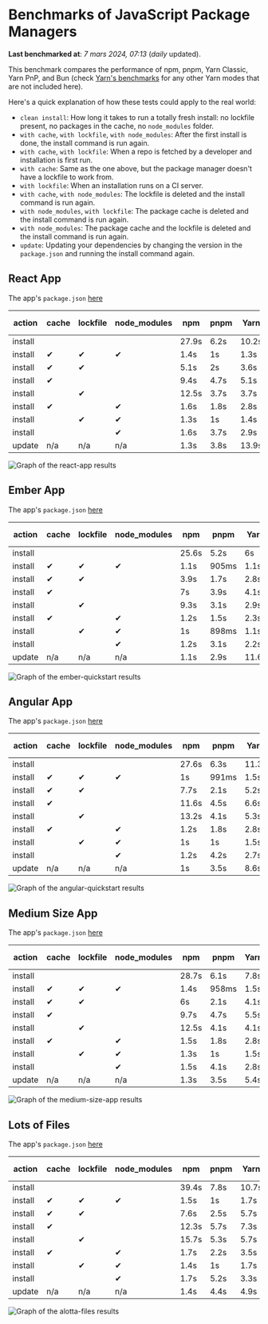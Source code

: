 # Benchmarks of JavaScript Package Managers

**Last benchmarked at**: _7 mars 2024, 07:13_ (_daily_ updated).

This benchmark compares the performance of npm, pnpm, Yarn Classic, Yarn PnP, and Bun (check [Yarn's benchmarks](https://yarnpkg.com/benchmarks) for any other Yarn modes that are not included here).

Here's a quick explanation of how these tests could apply to the real world:

- `clean install`: How long it takes to run a totally fresh install: no lockfile present, no packages in the cache, no `node_modules` folder.
- `with cache`, `with lockfile`, `with node_modules`: After the first install is done, the install command is run again.
- `with cache`, `with lockfile`: When a repo is fetched by a developer and installation is first run.
- `with cache`: Same as the one above, but the package manager doesn't have a lockfile to work from.
- `with lockfile`: When an installation runs on a CI server.
- `with cache`, `with node_modules`: The lockfile is deleted and the install command is run again.
- `with node_modules`, `with lockfile`: The package cache is deleted and the install command is run again.
- `with node_modules`: The package cache and the lockfile is deleted and the install command is run again.
- `update`: Updating your dependencies by changing the version in the `package.json` and running the install command again.

## React App

The app's `package.json` [here](./fixtures/react-app/package.json)

| action  | cache | lockfile | node_modules| npm | pnpm | Yarn | Yarn PnP | Bun |
| ---     | ---   | ---      | ---         | --- | ---  | ---  | ---      | --- |
| install |       |          |             | 27.9s | 6.2s | 10.2s | 2.9s | 1.6s |
| install | ✔     | ✔        | ✔           | 1.4s | 1s | 1.3s | n/a | 55ms |
| install | ✔     | ✔        |             | 5.1s | 2s | 3.6s | 1.1s | 454ms |
| install | ✔     |          |             | 9.4s | 4.7s | 5.1s | 2.5s | 499ms |
| install |       | ✔        |             | 12.5s | 3.7s | 3.7s | 1.1s | 429ms |
| install | ✔     |          | ✔           | 1.6s | 1.8s | 2.8s | n/a | 76ms |
| install |       | ✔        | ✔           | 1.3s | 1s | 1.4s | n/a | 59ms |
| install |       |          | ✔           | 1.6s | 3.7s | 2.9s | n/a | 79ms |
| update  | n/a | n/a | n/a | 1.3s | 3.8s | 13.9s | 3.3s | 55ms |

<img alt="Graph of the react-app results" src="results/img/react-app.svg" />

## Ember App

The app's `package.json` [here](./fixtures/ember-quickstart/package.json)

| action  | cache | lockfile | node_modules| npm | pnpm | Yarn | Yarn PnP | Bun |
| ---     | ---   | ---      | ---         | --- | ---  | ---  | ---      | --- |
| install |       |          |             | 25.6s | 5.2s | 6s | 2.5s | 1.2s |
| install | ✔     | ✔        | ✔           | 1.1s | 905ms | 1.1s | n/a | 43ms |
| install | ✔     | ✔        |             | 3.9s | 1.7s | 2.8s | 1s | 361ms |
| install | ✔     |          |             | 7s | 3.9s | 4.1s | 2.1s | 383ms |
| install |       | ✔        |             | 9.3s | 3.1s | 2.9s | 1s | 335ms |
| install | ✔     |          | ✔           | 1.2s | 1.5s | 2.3s | n/a | 54ms |
| install |       | ✔        | ✔           | 1s | 898ms | 1.1s | n/a | 32ms |
| install |       |          | ✔           | 1.2s | 3.1s | 2.2s | n/a | 56ms |
| update  | n/a | n/a | n/a | 1.1s | 2.9s | 11.6s | 3.6s | 35ms |

<img alt="Graph of the ember-quickstart results" src="results/img/ember-quickstart.svg" />

## Angular App

The app's `package.json` [here](./fixtures/angular-quickstart/package.json)

| action  | cache | lockfile | node_modules| npm | pnpm | Yarn | Yarn PnP | Bun |
| ---     | ---   | ---      | ---         | --- | ---  | ---  | ---      | --- |
| install |       |          |             | 27.6s | 6.3s | 11.3s | 2.9s | 2s |
| install | ✔     | ✔        | ✔           | 1s | 991ms | 1.5s | n/a | 41ms |
| install | ✔     | ✔        |             | 7.7s | 2.1s | 5.2s | 1.3s | 794ms |
| install | ✔     |          |             | 11.6s | 4.5s | 6.6s | 2.5s | 781ms |
| install |       | ✔        |             | 13.2s | 4.1s | 5.3s | 1.3s | 735ms |
| install | ✔     |          | ✔           | 1.2s | 1.8s | 2.8s | n/a | 50ms |
| install |       | ✔        | ✔           | 1s | 1s | 1.5s | n/a | 43ms |
| install |       |          | ✔           | 1.2s | 4.2s | 2.7s | n/a | 53ms |
| update  | n/a | n/a | n/a | 1s | 3.5s | 8.6s | 2.7s | 39ms |

<img alt="Graph of the angular-quickstart results" src="results/img/angular-quickstart.svg" />

## Medium Size App

The app's `package.json` [here](./fixtures/medium-size-app/package.json)

| action  | cache | lockfile | node_modules| npm | pnpm | Yarn | Yarn PnP | Bun |
| ---     | ---   | ---      | ---         | --- | ---  | ---  | ---      | --- |
| install |       |          |             | 28.7s | 6.1s | 7.8s | 3s | 1.1s |
| install | ✔     | ✔        | ✔           | 1.4s | 958ms | 1.5s | n/a | 39ms |
| install | ✔     | ✔        |             | 6s | 2.1s | 4.1s | 1.3s | 458ms |
| install | ✔     |          |             | 9.7s | 4.7s | 5.5s | 2.6s | 482ms |
| install |       | ✔        |             | 12.5s | 4.1s | 4.1s | 1.3s | 443ms |
| install | ✔     |          | ✔           | 1.5s | 1.8s | 2.8s | n/a | 51ms |
| install |       | ✔        | ✔           | 1.3s | 1s | 1.5s | n/a | 35ms |
| install |       |          | ✔           | 1.5s | 4.1s | 2.8s | n/a | 52ms |
| update  | n/a | n/a | n/a | 1.3s | 3.5s | 5.4s | 2.5s | 56ms |

<img alt="Graph of the medium-size-app results" src="results/img/medium-size-app.svg" />

## Lots of Files

The app's `package.json` [here](./fixtures/alotta-files/package.json)

| action  | cache | lockfile | node_modules| npm | pnpm | Yarn | Yarn PnP | Bun |
| ---     | ---   | ---      | ---         | --- | ---  | ---  | ---      | --- |
| install |       |          |             | 39.4s | 7.8s | 10.7s | 3.5s | 2.1s |
| install | ✔     | ✔        | ✔           | 1.5s | 1s | 1.7s | n/a | 60ms |
| install | ✔     | ✔        |             | 7.6s | 2.5s | 5.7s | 1.4s | 696ms |
| install | ✔     |          |             | 12.3s | 5.7s | 7.3s | 3.1s | 710ms |
| install |       | ✔        |             | 15.7s | 5.3s | 5.7s | 1.4s | 684ms |
| install | ✔     |          | ✔           | 1.7s | 2.2s | 3.5s | n/a | 77ms |
| install |       | ✔        | ✔           | 1.4s | 1s | 1.7s | n/a | 68ms |
| install |       |          | ✔           | 1.7s | 5.2s | 3.3s | n/a | 76ms |
| update  | n/a | n/a | n/a | 1.4s | 4.4s | 4.9s | 3.2s | 103ms |

<img alt="Graph of the alotta-files results" src="results/img/alotta-files.svg" />